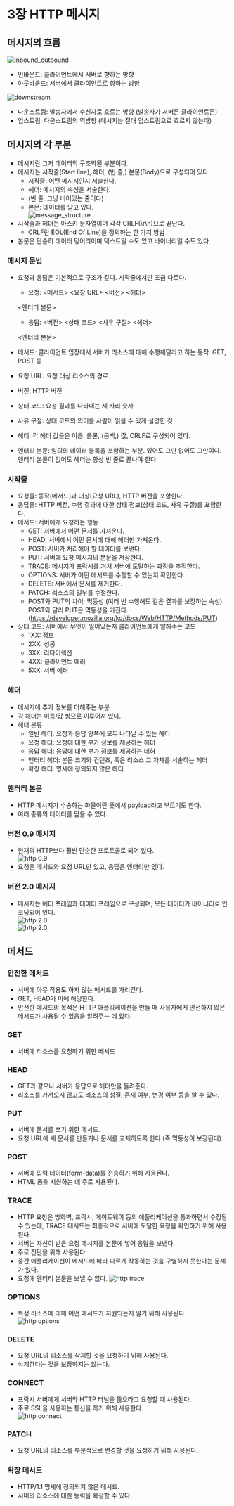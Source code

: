 # 3장 HTTP 메시지

## 메시지의 흐름
![inbound_outbound](./inbound.png)
- 인바운드: 클라이언트에서 서버로 향하는 방향
- 아웃바운드: 서버에서 클라이언트로 향하는 방향

![downstream](./downstream.png)
- 다운스트림: 발송자에서 수신자로 흐르는 방향 (발송자가 서버든 클라이언트든)
- 업스트림: 다운스트림의 역방향 (메시지는 절대 업스트림으로 흐르지 않는다)

## 메시지의 각 부분
- 메시지란 그저 데이터의 구조화된 부분이다.
- 메시지는 시작줄(Start line), 헤더, (빈 줄,) 본문(Body)으로 구성되어 있다.
    - 시작줄: 어떤 메시지인지 서술한다.
    - 헤더: 메시지의 속성을 서술한다.
    - (빈 줄: 그냥 비어있는 줄이다)
    - 본문: 데이터를 담고 있다.  
![message_structure](./message_structure.png)
- 시작줄과 헤더는 아스키 문자열이며 각각 CRLF(\r\n)으로 끝난다.
    - CRLF란 EOL(End Of Line)을 정의하는 한 가지 방법
- 본문은 단순히 데이터 덩어리이며 텍스트일 수도 있고 바이너리일 수도 있다.

### 메시지 문법
- 요청과 응답은 기본적으로 구조가 같다. 시작줄에서만 조금 다르다.
    - 요청:
    <메서드> <요창 URL> <버전>
    <헤더>

    <엔터티 본문>
    - 응답:
    <버전> <상태 코드> <사유 구절>
    <헤더>

    <엔터티 본문>
- 메서드: 클라이언트 입장에서 서버가 리소스에 대해 수행해달라고 하는 동작. GET, POST 등
- 요청 URL: 요청 대상 리소스의 경로. 
- 버전: HTTP 버전
- 상태 코드: 요청 결과를 나타내는 세 자리 숫자
- 사유 구절: 상태 코드의 의미를 사람이 읽을 수 있게 설명한 것
- 헤더: 각 헤더 값들은 이름, 콜론, (공백,) 값, CRLF로 구성되어 있다.
- 엔터티 본문: 임의의 데이터 블록을 포함하는 부분. 있어도 그만 없어도 그만이다. 엔터티 본문이 없어도 헤더는 항상 빈 줄로 끝나야 한다.

### 시작줄
- 요청줄: 동작(메서드)과 대상(요청 URL), HTTP 버전을 포함한다.
- 응답줄: HTTP 버전, 수행 결과에 대한 상태 정보(상태 코드, 사유 구절)를 포함한다.
- 메서드: 서버에게 요청하는 행동
    - GET: 서버에서 어떤 문서를 가져온다.
    - HEAD: 서버에서 어떤 문서에 대해 헤더만 가져온다.
    - POST: 서버가 처리해야 할 데이터를 보낸다.
    - PUT: 서버에 요청 메시지의 본문을 저장한다.
    - TRACE: 메시지가 프락시를 거쳐 서버에 도달하는 과정을 추적한다.
    - OPTIONS: 서버가 어떤 메서드를 수행할 수 있는지 확인한다.
    - DELETE: 서버에서 문서를 제거한다.
    - PATCH: 리소스의 일부를 수정한다.
    - POST와 PUT의 차이: 멱등성 (여러 번 수행해도 같은 결과를 보장하는 속성). POST와 달리 PUT은 멱등성을 가진다. (https://developer.mozilla.org/ko/docs/Web/HTTP/Methods/PUT)
- 상태 코드: 서버에서 무엇이 일어났는지 클라이언트에게 말해주는 코드
    - 1XX: 정보
    - 2XX: 성공
    - 3XX: 리다이렉션
    - 4XX: 클라이언트 에러
    - 5XX: 서버 에러

### 헤더
- 메시지에 추가 정보를 더해주는 부분
- 각 헤더는 이름/값 쌍으로 이루어져 있다.
- 헤더 분류
    - 일반 헤더: 요청과 응답 양쪽에 모두 나타날 수 있는 헤더
    - 요청 해더: 요청에 대한 부가 정보를 제공하는 헤더
    - 응답 헤더: 응답에 대한 부가 정보를 제공하는 데허
    - 엔터티 헤더: 본문 크기와 컨텐츠, 혹은 리소스 그 자체를 서술하는 헤더
    - 확장 헤더: 명세에 정의되지 않은 헤더

### 엔터티 본문
- HTTP 메시지가 수송하는 화물이란 뜻에서 payload라고 부르기도 한다.
- 여러 종류의 데이터를 담을 수 있다.

### 버전 0.9 메시지
- 현재의 HTTP보다 훨씬 단순한 프로토콜로 되어 있다.  
![http 0.9](./http-0-9.png)  
- 요청은 메서드와 요청 URL만 있고, 응답은 엔터티만 있다.

### 버전 2.0 메시지
- 메시지는 헤더 프레임과 데이터 프레임으로 구성되며, 모든 데이터가 바이너리로 인코딩되어 있다.  
![http 2.0](./http-2-0-figure1.png)  
![http 2.0](./http-2-0-figure2.png)

## 메서드

### 안전한 메서드
- 서버에 아무 작용도 하지 않는 메서드를 가리킨다.
- GET, HEAD가 이에 해당한다.
- 안전한 메서드의 목적은 HTTP 애플리케이션을 만들 때 사용자에게 안전하지 않은 메서드가 사용될 수 있음을 알려주는 데 있다.

### GET
- 서버에 리소스를 요청하기 위한 메서드

### HEAD
- GET과 같으나 서버가 응답으로 헤더만을 돌려준다.
- 리소스를 가져오지 않고도 리소스의 성질, 존재 여부, 변경 여부 등을 알 수 있다.

### PUT
- 서버에 문서를 쓰기 위한 메서드.
- 요청 URL에 새 문서를 만들거나 문서를 교체하도록 한다 (즉 멱등성이 보장된다).

### POST
- 서버에 입력 데이터(form-data)를 전송하기 위해 사용된다.
- HTML 폼을 지원하는 데 주로 사용된다.

### TRACE
- HTTP 요청은 방화벽, 프락시, 게이트웨이 등의 애플리케이션을 통과하면서 수정될 수 있는데, TRACE 메서드는 최종적으로 서버에 도달한 요청을 확인하기 위해 사용된다.
- 서버는 자신이 받은 요청 메시지를 본문에 넣어 응답을 보낸다.
- 주로 진단을 위해 사용된다.
- 중간 애플리케이션이 메서드에 따라 다르게 작동하는 것을 구별하지 못한다는 문제가 있다.
- 요청에 엔터티 본문을 보낼 수 없다.
![http trace](./http-trace.png)

### OPTIONS
- 특정 리소스에 대해 어떤 메서드가 지원되는지 알기 위해 사용된다.  
![http options](./http-options.png)

### DELETE
- 요청 URL의 리소스를 삭제할 것을 요청하기 위해 사용된다.
- 삭제한다는 것을 보장하지는 않는다.

### CONNECT
- 프락시 서버에게 서버와 HTTP 터널을 뚫으라고 요청할 때 사용된다.
- 주로 SSL을 사용하는 통신을 하기 위해 사용한다.  
![http connect](./http-connect.gif)

### PATCH
- 요청 URL의 리소스를 부분적으로 변경할 것을 요청하기 위해 사용된다.

### 확장 메서드
- HTTP/1.1 명세에 정의되지 않은 메서드.
- 서버의 리소스에 대한 능력을 확장할 수 있다.